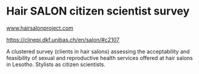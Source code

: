 # Hair SALON citizen scientist survey
www.hairsalonproject.com

https://clinepi.dkf.unibas.ch/en/salon/#c2107 

A clustered survey (clients in hair salons) assessing the acceptability and feasibility of sexual and reproductive health services offered at hair salons in Lesotho. Stylists as citizen scientists. 
